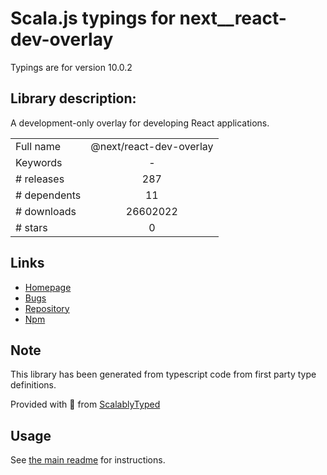 
# Scala.js typings for next__react-dev-overlay

Typings are for version 10.0.2

## Library description:
A development-only overlay for developing React applications.

|                    |                 |
| ------------------ | :-------------: |
| Full name          | @next/react-dev-overlay |
| Keywords           | - |
| # releases         | 287 |
| # dependents       | 11 |
| # downloads        | 26602022 |
| # stars            | 0 |

## Links
- [Homepage](https://github.com/vercel/next.js#readme)
- [Bugs](https://github.com/vercel/next.js/issues)
- [Repository](https://github.com/vercel/next.js)
- [Npm](https://www.npmjs.com/package/%40next%2Freact-dev-overlay)
    


## Note
This library has been generated from typescript code from first party type definitions.

Provided with :purple_heart: from [ScalablyTyped](https://github.com/oyvindberg/ScalablyTyped)

## Usage
See [the main readme](../../readme.md) for instructions.


